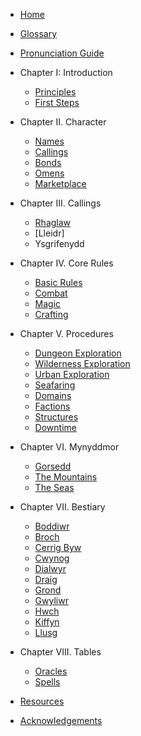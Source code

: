   - [Home](/)
  - [Glossary](/docs/glossary.mdx)
  - [Pronunciation Guide](/docs/pronunciation-guide.mdx)
- Chapter I: Introduction
  - [Principles](/docs/introduction/principles.mdx)
  - [First Steps](/docs/introduction/first-steps.mdx)
- Chapter II. Character
  - [Names](/docs/character/names.mdx)
  - [Callings](/docs/character/calling-table.mdx)
  - [Bonds](/docs/character/bonds.mdx)
  - [Omens](/docs/character/omen.mdxx)
  - [Marketplace](/docs/character/marketplace.mdx)
- Chapter III. Callings
  - [Rhaglaw](/docs/callings/rhaglaw.mdx)
  - [Lleidr]
  - Ysgrifenydd
- Chapter IV. Core Rules
  - [Basic Rules](/docs/core-rules/basic-rules.mdx)
  - [Combat](/docs/core-rules/combat.mdx)
  - [Magic](/docs/core-rules/magic.mdx)
  - [Crafting](/docs/core-rules/crafting.mdx)
- Chapter V. Procedures
  - [Dungeon Exploration](/docs/procedures/dungeon-exploration.mdx)
  - [Wilderness Exploration](/docs/procedures/wilderness-exploration.mdx)
  - [Urban Exploration](/docs/procedures/urban-exploration.mdx)
  - [Seafaring](/docs/procedures/seafaring.mdx)
  - [Domains](/docs/procedures/domains.mdx)
  - [Factions](/docs/procedures/factions.mdx)
  - [Structures](structures.mdx)
  - [Downtime](/docs/procedures/downtime.mdx)
- Chapter VI. Mynyddmor
  - [Gorsedd](/docs/mynyddmor/gorsedd.mdx)
  - [The Mountains](/docs/mynyddmor/mountains.mdx)
  - [The Seas](/docs/mynyddmor/seas.mdx)
- Chapter VII. Bestiary
  - [Boddiwr](/docs/bestiary/boddiwr.mdx)
  - [Broch](/docs/bestiary/broch.mdx)
  - [Cerrig Byw](/docs/bestiary/cerrig-byw.mdx)
  - [Cwynog](/docs/bestiary/cwnog.mdx)
  - [Dialwyr](/docs/bestiary/dialwyr.mdx)
  - [Draig](/docs/bestiary/draig.mdx)
  - [Grond](/docs/bestiary/grond.mdx)
  - [Gwyliwr](/docs/bestiary/gwyliwr.mdx)
  - [Hwch](/docs/bestiary/hwch.mdx)
  - [Kiffyn](/docs/bestiary/kiffy.mdx)
  - [Llusg](/docs/bestiary/llusg.mdx)
- Chapter VIII. Tables
  - [Oracles](/docs/tables/oracle.mdx)
  - [Spells](/docs/tables/spells.mdx)

- [Resources](/docs/resources.mdx)
- [Acknowledgements](/docs/acknowledgements.mdx)
